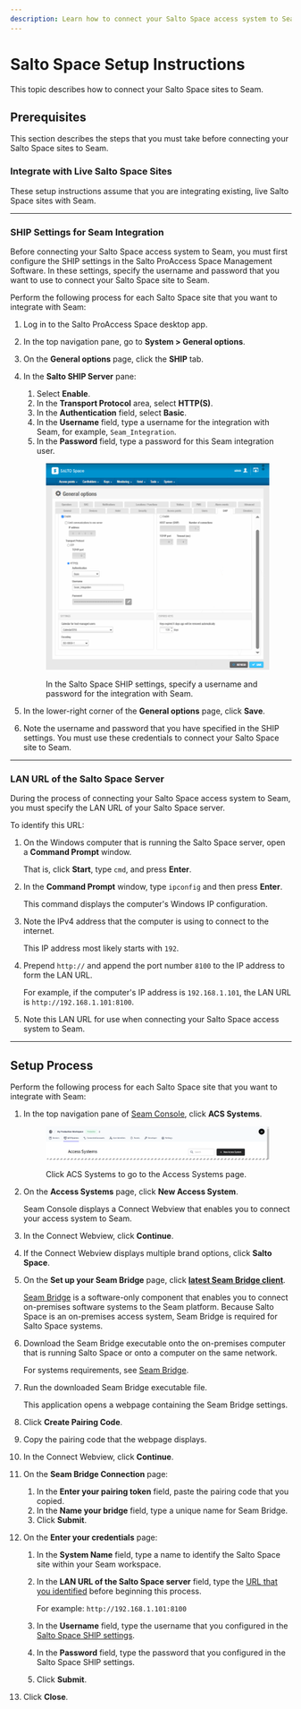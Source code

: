 ```yaml
---
description: Learn how to connect your Salto Space access system to Seam.
---
```


# Salto Space Setup Instructions

This topic describes how to connect your Salto Space sites to Seam.

## Prerequisites

This section describes the steps that you must take before connecting your Salto Space sites to Seam.

### Integrate with Live Salto Space Sites

These setup instructions assume that you are integrating existing, live Salto Space sites with Seam.

***

### SHIP Settings for Seam Integration

Before connecting your Salto Space access system to Seam, you must first configure the SHIP settings in the Salto ProAccess Space Management Software. In these settings, specify the username and password that you want to use to connect your Salto Space site to Seam.

Perform the following process for each Salto Space site that you want to integrate with Seam:

1. Log in to the Salto ProAccess Space desktop app.
2. In the top navigation pane, go to **System > General options**.
3. On the **General options** page, click the **SHIP** tab.
4.  In the **Salto SHIP Server** pane:

    1. Select **Enable**.
    2. In the **Transport Protocol** area, select **HTTP(S)**.
    3. In the **Authentication** field, select **Basic**.
    4. In the **Username** field, type a username for the integration with Seam, for example, `Seam_Integration`.
    5. In the **Password** field, type a password for this Seam integration user.

    <figure><img src="../../.gitbook/assets/salto-space-ship-settings.png" alt="In the Salto Space SHIP settings, specify a username and password for the integration with Seam."><figcaption><p>In the Salto Space SHIP settings, specify a username and password for the integration with Seam.</p></figcaption></figure>
5. In the lower-right corner of the **General options** page, click **Save**.
6. Note the username and password that you have specified in the SHIP settings. You must use these credentials to connect your Salto Space site to Seam.

***

### LAN URL of the Salto Space Server

During the process of connecting your Salto Space access system to Seam, you must specify the LAN URL of your Salto Space server.

To identify this URL:

1.  On the Windows computer that is running the Salto Space server, open a **Command Prompt** window.

    That is, click **Start**, type `cmd`, and press **Enter**.
2.  In the **Command Prompt** window, type `ipconfig` and then press **Enter**.

    This command displays the computer's Windows IP configuration.
3.  Note the IPv4 address that the computer is using to connect to the internet.

    This IP address most likely starts with `192`.
4.  Prepend `http://` and append the port number `8100` to the IP address to form the LAN URL.

    For example, if the computer's IP address is `192.168.1.101`, the LAN URL is `http://192.168.1.101:8100`.
5. Note this LAN URL for use when connecting your Salto Space access system to Seam.

***

## Setup Process

Perform the following process for each Salto Space site that you want to integrate with Seam:

1.  In the top navigation pane of [Seam Console](https://console.seam.co/), click **ACS Systems**.

    <figure><img src="../../.gitbook/assets/access-systems-tab-production-workspace.png" alt="Click ACS Systems to go to the Access Systems page."><figcaption><p>Click ACS Systems to go to the Access Systems page.</p></figcaption></figure>
2.  On the **Access Systems** page, click **New Access System**.

    Seam Console displays a Connect Webview that enables you to connect your access system to Seam.
3. In the Connect Webview, click **Continue**.
4. If the Connect Webview displays multiple brand options, click **Salto Space**.
5.  On the **Set up your Seam Bridge** page, click [**latest Seam Bridge client**](https://github.com/seamapi/seam-bridge-client/releases/latest).

    [Seam Bridge](../../capability-guides/seam-bridge.md) is a software-only component that enables you to connect on-premises software systems to the Seam platform. Because Salto Space is an on-premises access system, Seam Bridge is required for Salto Space systems.
6.  Download the Seam Bridge executable onto the on-premises computer that is running Salto Space or onto a computer on the same network.

    For systems requirements, see [Seam Bridge](../../capability-guides/seam-bridge.md).
7.  Run the downloaded Seam Bridge executable file.

    This application opens a webpage containing the Seam Bridge settings.
8. Click **Create Pairing Code**.
9. Copy the pairing code that the webpage displays.
10. In the Connect Webview, click **Continue**.
11. On the **Seam Bridge Connection** page:
    1. In the **Enter your pairing token** field, paste the pairing code that you copied.
    2. In the **Name your bridge** field, type a unique name for Seam Bridge.
    3. Click **Submit**.
12. On the **Enter your credentials** page:
    1. In the **System Name** field, type a name to identify the Salto Space site within your Seam workspace.
    2.  In the **LAN URL of the Salto Space server** field, type the [URL that you identified](salto-space-setup-instructions.md#lan-url-of-the-salto-space-server) before beginning this process.

        For example: `http://192.168.1.101:8100`
    3. In the **Username** field, type the username that you configured in the [Salto Space SHIP settings](salto-space-setup-instructions.md#prerequisites).
    4. In the **Password** field, type the password that you configured in the Salto Space SHIP settings.
    5. Click **Submit**.
13. Click **Close**.
